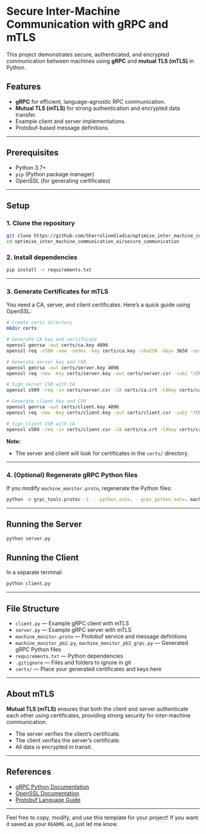 # Secure Inter-Machine Communication with gRPC and mTLS

This project demonstrates secure, authenticated, and encrypted communication between machines using **gRPC** and **mutual TLS (mTLS)** in Python.

## Features

- **gRPC** for efficient, language-agnostic RPC communication.
- **Mutual TLS (mTLS)** for strong authentication and encrypted data transfer.
- Example client and server implementations.
- Protobuf-based message definitions.

---

## Prerequisites

- Python 3.7+
- `pip` (Python package manager)
- OpenSSL (for generating certificates)

---

## Setup

### 1. Clone the repository

```bash
git clone https://github.com/SharrolineGladia/optimise_inter_machine_communication_ai.git
cd optimise_inter_machine_communication_ai/secure_communication
```

### 2. Install dependencies

```bash
pip install -r requirements.txt
```

---

### 3. Generate Certificates for mTLS

You need a CA, server, and client certificates. Here’s a quick guide using OpenSSL:

```bash
# Create certs directory
mkdir certs

# Generate CA key and certificate
openssl genrsa -out certs/ca.key 4096
openssl req -x509 -new -nodes -key certs/ca.key -sha256 -days 3650 -out certs/ca.crt -subj "/CN=Test CA"

# Generate server key and CSR
openssl genrsa -out certs/server.key 4096
openssl req -new -key certs/server.key -out certs/server.csr -subj "/CN=localhost"

# Sign server CSR with CA
openssl x509 -req -in certs/server.csr -CA certs/ca.crt -CAkey certs/ca.key -CAcreateserial -out certs/server.crt -days 3650 -sha256

# Generate client key and CSR
openssl genrsa -out certs/client.key 4096
openssl req -new -key certs/client.key -out certs/client.csr -subj "/CN=client"

# Sign client CSR with CA
openssl x509 -req -in certs/client.csr -CA certs/ca.crt -CAkey certs/ca.key -CAcreateserial -out certs/client.crt -days 3650 -sha256
```

**Note:**  
- The server and client will look for certificates in the `certs/` directory.

---

### 4. (Optional) Regenerate gRPC Python files

If you modify `machine_monitor.proto`, regenerate the Python files:

```bash
python -m grpc_tools.protoc -I. --python_out=. --grpc_python_out=. machine_monitor.proto
```

---

## Running the Server

```bash
python server.py
```

## Running the Client

In a separate terminal:

```bash
python client.py
```

---

## File Structure

- `client.py` — Example gRPC client with mTLS
- `server.py` — Example gRPC server with mTLS
- `machine_monitor.proto` — Protobuf service and message definitions
- `machine_monitor_pb2.py`, `machine_monitor_pb2_grpc.py` — Generated gRPC Python files
- `requirements.txt` — Python dependencies
- `.gitignore` — Files and folders to ignore in git
- `certs/` — Place your generated certificates and keys here

---

## About mTLS

**Mutual TLS (mTLS)** ensures that both the client and server authenticate each other using certificates, providing strong security for inter-machine communication.

- The server verifies the client’s certificate.
- The client verifies the server’s certificate.
- All data is encrypted in transit.

---

## References

- [gRPC Python Documentation](https://grpc.io/docs/languages/python/)
- [OpenSSL Documentation](https://www.openssl.org/docs/)
- [Protobuf Language Guide](https://developers.google.com/protocol-buffers/docs/overview)

---

Feel free to copy, modify, and use this template for your project! If you want it saved as your `README.md`, just let me know.
